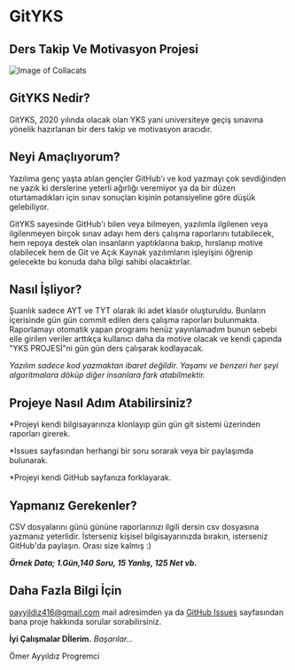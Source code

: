 # GitYKS
## **Ders Takip Ve Motivasyon Projesi**
![Image of Collacats](https://octodex.github.com/images/collabocats.jpg)

## GitYKS Nedir?

GitYKS, 2020 yılında olacak olan YKS yani universiteye geçiş sınavına yönelik hazırlanan bir ders takip ve motivasyon aracıdır.

## Neyi Amaçlıyorum?    

Yazılıma genç yaşta atılan gençler GitHub'ı ve kod yazmayı çok sevdiğinden ne yazık ki derslerine yeterli ağırlığı veremiyor ya da bir düzen oturtamadıkları için sınav sonuçları kişinin potansiyeline göre düşük gelebiliyor.

GitYKS sayesinde GitHub'ı bilen veya bilmeyen,  yazılımla ilgilenen veya ilgilenmeyen birçok sınav adayı hem ders çalışma raporlarını tutabilecek, hem repoya destek olan insanların yaptıklarına bakıp, hırslanıp motive olabilecek hem de Git ve Açık Kaynak yazılımların işleyişini öğrenip gelecekte bu konuda daha bilgi sahibi olacaktırlar. 

## Nasıl İşliyor?

Şuanlık sadece AYT ve TYT olarak iki adet klasör oluşturuldu. Bunların içerisinde gün gün commit edilen ders çalışma raporları bulunmakta. Raporlamayı otomatik yapan programı henüz yayınlamadım bunun sebebi elle girilen veriler arttıkça kullanıcı daha da motive olacak ve kendi çapında "YKS PROJESİ"ni gün gün ders çalışarak kodlayacak.

_Yazılım sadece kod yazmaktan ibaret değildir. Yaşamı ve benzeri her şeyi algoritmalara döküp diğer insanlara fark atabilmektir._

## Projeye Nasıl Adım Atabilirsiniz?
   
*Projeyi kendi bilgisayarınıza klonlayıp gün gün git sistemi üzerinden raporları girerek.

*Issues sayfasından herhangi bir soru sorarak veya bir paylaşımda bulunarak.

*Projeyi kendi GitHub sayfanıza forklayarak.

## Yapmanız Gerekenler?
   
CSV dosyalarını günü gününe raporlarınızı ilgili dersin csv dosyasına yazmanız yeterlidir. İsterseniz kişisel bilgisayarınızda bırakın, isterseniz GitHub'da paylaşın. Orası size kalmış :)

***Örnek Data;
_1.Gün,140 Soru, 15 Yanlış, 125 Net vb._***

## Daha Fazla Bilgi İçin
oayyildiz416@gmail.com mail adresimden ya da [GitHub Issues](https://github.com/omerayyildiz/GitYKS/issues) sayfasından bana proje hakkında sorular sorabilirsiniz.

**İyi Çalışmalar Dİlerim.**
_Başarılar..._

Ömer Ayyıldız
Progremci